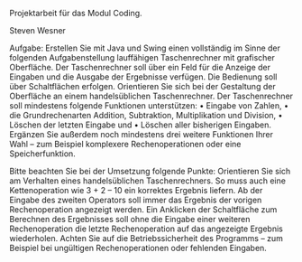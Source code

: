 Projektarbeit für das Modul Coding.

Steven Wesner

Aufgabe:
Erstellen Sie mit Java und Swing einen vollständig im Sinne der folgenden Aufgabenstellung lauffähigen Taschenrechner mit grafischer Oberfläche.
Der Taschenrechner soll über ein Feld für die Anzeige der Eingaben und die Ausgabe der Ergebnisse verfügen. Die Bedienung soll über Schaltflächen erfolgen.
Orientieren Sie sich bei der Gestaltung der Oberfläche an einem handelsüblichen Taschenrechner.
Der Taschenrechner soll mindestens folgende Funktionen unterstützen:
•	Eingabe von Zahlen,
•	die Grundrechenarten Addition, Subtraktion, Multiplikation und Division,
•	Löschen der letzten Eingabe und
•	Löschen aller bisherigen Eingaben.
Ergänzen Sie außerdem noch mindestens drei weitere Funktionen Ihrer Wahl – zum Beispiel komplexere Rechenoperationen oder eine Speicherfunktion.

Bitte beachten Sie bei der Umsetzung folgende Punkte:
Orientieren Sie sich am Verhalten eines handelsüblichen Taschenrechners. So muss auch eine Kettenoperation wie 3 + 2 – 10 ein korrektes Ergebnis liefern.
Ab der Eingabe des zweiten Operators soll immer das Ergebnis der vorigen Rechenoperation angezeigt werden.
Ein Anklicken der Schaltfläche zum Berechnen des Ergebnisses soll ohne die Eingabe einer weiteren Rechenoperation die letzte Rechenoperation auf das angezeigte Ergebnis wiederholen.
Achten Sie auf die Betriebssicherheit des Programms – zum Beispiel bei ungültigen Rechenoperationen oder fehlenden Eingaben.

